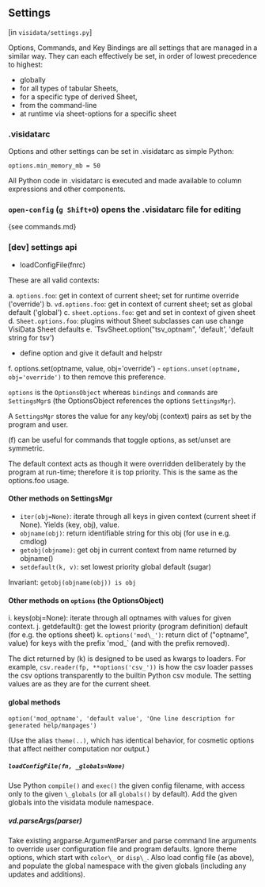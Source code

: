## Settings

[in `visidata/settings.py`]

Options, Commands, and Key Bindings are all settings that are managed in a similar way.
They can each effectively be set, in order of lowest precedence to highest:

- globally
- for all types of tabular Sheets,
- for a specific type of derived Sheet,
- from the command-line
- at runtime via sheet-options for a specific sheet

### .visidatarc

Options and other settings can be set in .visidatarc as simple Python:

   `options.min_memory_mb = 50`

All Python code in .visidatarc is executed and made available to column expressions and other components.

### `open-config` (`g Shift+O`) opens the .visidatarc file for editing

{see commands.md}

### [dev] settings api

- loadConfigFile(fnrc)

These are all valid contexts:

a. `options.foo`: get in context of current sheet; set for runtime override ('override')
b. `vd.options.foo`: get in context of current sheet; set as global default ('global')
c. `sheet.options.foo`: get and set in context of given sheet
d. `Sheet.options.foo`: plugins without Sheet subclasses can use change VisiData Sheet defaults
e. `TsvSheet.option("tsv_optnam", 'default', 'default string for tsv')
   - define option and give it default and helpstr

f. options.set(optname, value, obj='override')
    - `options.unset(optname, obj='override')` to then remove this preference.

`options` is the `OptionsObject` whereas `bindings` and `commands` are `SettingsMgr`s (the OptionsObject references the options `SettingsMgr`).

A `SettingsMgr` stores the value for any key/obj (context) pairs as set by the program and user.

(f) can be useful for commands that toggle options, as set/unset are symmetric.

The default context acts as though it were overridden deliberately by the program at run-time; therefore it is top priority.
This is the same as the options.foo usage.

#### Other methods on SettingsMgr

- `iter(obj=None)`: iterate through all keys in given context (current sheet if None). Yields (key, obj), value.
- `objname(obj)`: return identifiable string for this obj (for use in e.g. cmdlog)
- `getobj(objname)`: get obj in current context from name returned by objname()
- `setdefault(k, v)`: set lowest priority global default (sugar)

Invariant: `getobj(objname(obj)) is obj`

#### Other methods on `options` (the OptionsObject)

i. keys(obj=None): iterate through all optnames with values for given context.
j. getdefault(): get the lowest priority (program definition) default (for e.g. the options sheet)
k. `options('mod\_')`: return dict of ("optname", value) for keys with the prefix 'mod_` (and with the prefix removed).

The dict returned by (k) is designed to be used as kwargs to loaders.
For example, `csv.reader(fp, **options('csv_'))` is how the csv loader passes the csv options transparently to the builtin Python csv module.
The setting values are as they are for the current sheet.

#### global methods

`option('mod_optname', 'default value', 'One line description for generated help/manpages')`

(Use the alias `theme(..)`, which has identical behavior, for cosmetic options that affect neither computation nor output.)

##### `loadConfigFile(fn, _globals=None)`

Use Python `compile()` and `exec()` the given config filename, with access only to the given `\_globals` (or all `globals()` by default).
Add the given globals into the visidata module namespace.

##### vd.parseArgs(parser)

Take existing argparse.ArgumentParser and parse command line arguments to override user configuration file and program defaults.
Ignore theme options, which start with `color\_` or `disp\_`.
Also load config file (as above), and populate the global namespace with the given globals (including any updates and additions).
